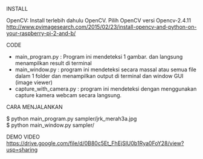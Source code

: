 INSTALL

OpenCV:
Install terlebih dahulu OpenCV. Pilih OpenCV versi Opencv-2.4.11
http://www.pyimagesearch.com/2015/02/23/install-opencv-and-python-on-your-raspberry-pi-2-and-b/

CODE
- main_program.py : Program ini mendeteksi 1 gambar. dan langsung menampilkan result di terminal
- main_window.py : program ini mendeteksi secara massal atau semua file dalam 1 folder dan menampilkan output di terminal dan window GUI (image viewer)
- capture_with_camera.py : program ini mendeteksi dengan menggunakan capture kamera webcam secara langsung.

CARA MENJALANKAN

 $ python main_program.py sampler/jrk_merah3a.jpg  
 $ python main_window.py sampler/

DEMO VIDEO
https://drive.google.com/file/d/0B80c5Et_FhEjSlU0b1Rya0FoY28/view?usp=sharing
